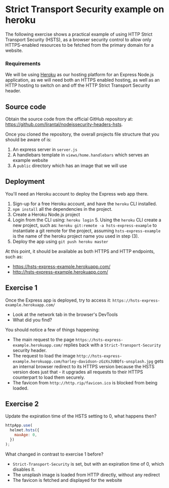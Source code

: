 # Strict Transport Security example on heroku

The following exercise shows a practical example of using HTTP Strict Transport Security (HSTS),
as a browser security control to allow only HTTPS-enabled resources to be fetched from
the primary domain for a website.

### Requirements

We will be using [Heroku](https://www.heroku.com/) as our hosting platform for an Express Node.js application, as we will need both an HTTPS enabled hosting, as well as an HTTP hosting to switch on and off the HTTP Strict Transport Security header.

## Source code

Obtain the source code from the official GitHub repository at: https://github.com/lirantal/nodejssecurity-headers-hsts.

Once you cloned the repository, the overall projects file structure that you should be aware of is:

1. An express server in `server.js`
2. A handlebars template in `views/home.handlebars` which serves an example website
3. A `public` directory which has an image that we will use

## Deployment

You'll need an Heroku account to deploy the Express web app there.

1. Sign-up for a free Heroku account, and have the `heroku` CLI installed.
2. `npm install` all the dependencies in the project.
3. Create a Heroku Node.js project
4. Login from the CLI using: `heroku login` 5. Using the `heroku` CLI create a new project, such as: `heroku git:remote -a hsts-express-example` to instantiate a git remote for the project, assuming `hsts-express-example` is the name of the heroku project name you used in step (3).
6. Deploy the app using `git push heroku master`

At this point, it should be available as both HTTPS and HTTP endpoints, such as:
* https://hsts-express-example.herokuapp.com/
* http://hsts-express-example.herokuapp.com/

## Exercise 1

Once the Express app is deployed, try to access it: `https://hsts-express-example.herokuapp.com/`

- Look at the network tab in the browser's DevTools
- What did you find?

You should notice a few of things happening:
- The main request to the page `https://hsts-express-example.herokuapp.com/` replies back with a `Strict-Transport-Security` security header.
- The request to load the image `http://hsts-express-example.herokuapp.com/harley-davidson-zGzXsJUBQfs-unsplash.jpg` gets an internal browser redirect to its HTTPS version because the HSTS version does just that - it upgrades all requests to their HTTPS counterpart to load them securely.
- The favicon from `http://http.rip/favicon.ico` is blocked from being loaded.

## Exercise 2

Update the expiration time of the HSTS setting to 0, what happens then?

```js
httpApp.use(
  helmet.hsts({
    maxAge: 0,
  })
);
```

What changed in contrast to exercise 1 before?

- `Strict-Transport-Security` is set, but with an expiration time of 0, which disables it.
- The unsplash image is loaded from HTTP directly, without any redirect
- The favicon is fetched and displayed for the website